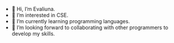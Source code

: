 - 👋 Hi, I’m Evaliuna.
- 👀 I’m interested in CSE.
- 🌱 I’m currently learning programming languages.
- 💞️ I’m looking forward to collaborating with other programmers to develop my skills.
 

<!---
Evaliuna/Evaliuna is a ✨ special ✨ repository because its `README.md` (this file) appears on your GitHub profile.
You can click the Preview link to take a look at your changes.
--->
